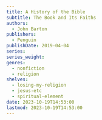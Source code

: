 ```yaml
---
title: A History of the Bible
subtitle: The Book and Its Faiths
authors:
  - John Barton
publishers:
  - Penguin
publishDate: 2019-04-04
series: 
series_weight: 
genres:
  - nonfiction
  - religion
shelves:
  - losing-my-religion
  - jesus-etc
  - spiritual-element
date: 2023-10-19T14:53:00
lastmod: 2023-10-19T14:53:00
---
```

